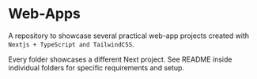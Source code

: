 # Web-Apps

A repository to showcase several practical web-app projects created with `Nextjs + TypeScript and TailwindCSS`.

Every folder showcases a different Next project. See README inside individual folders for specific requirements and setup.
